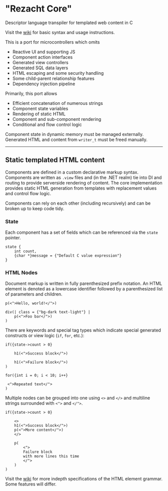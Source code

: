 # "Rezacht Core"
Descriptor language transpiler for templated web content in C

Visit the [wiki](https://github.com/jibini-net/SourceGeneration/wiki) for basic syntax and usage instructions.

This is a port for microcontrollers which omits
 - Reactive UI and supporting JS
 - Component action interfaces
 - Generated view controllers
 - Generated SQL data layers
 - HTML escaping and some security handling
 - Some child-parent relationship features
 - Dependency injection pipeline

Primarily, this port allows
 - Efficient concatenation of numerous strings
 - Component state variables
 - Rendering of static HTML
 - Component and sub-component rendering
 - Conditional and flow control logic

Component state in dynamic memory must be managed externally. Generated HTML and content from `writer_t` must be freed manually.

---

## Static templated HTML content

Components are defined in a custom declarative markup syntax. Components
are written as `.view` files and (in the .NET realm) tie into DI and routing to provide
serverside rendering of content. The core implementation provides static HTML generation
from templates with replacement values and control flow logic.

Components can rely on each other (including recursively) and can be broken up to keep
code tidy.

### State

Each component has a set of fields which can be referenced via the `state` pointer.

```
state {
    int count,
    {char *}message = {"Default C value expression"}
}
```

### HTML Nodes

Document markup is written in fully parenthesized prefix notation. An HTML element
is denoted as a lowercase identifier followed by a parenthesized list of parameters
and children.

```
p(<">Hello, world!</">)
```

```
div(| class = {"bg-dark text-light"} |
    p(<">Foo bar</">)
)
```

There are keywords and special tag types which indicate special generated constructs
or view logic (`if`, `for`, etc.):

```
if({state->count > 0}

    h1(<">Success block</">)
    
    h1(<">Failure block</">)
)

for({int i = 0; i < 10; i++}

 <">Repeated text</">
)
```

Multiple nodes can be grouped into one using `<>` and `</>` and multiline strings
surrounded with `<">` and `</">`.

```
if({state->count > 0}

    <>
    h1(<">Success block</">)
    p(<">More content</">)
    </>
    
    p(
        <">
        Failure block
        with more lines this time
        </">
    )
)
```

Visit the [wiki](https://github.com/jibini-net/SourceGeneration/wiki) for more indepth
specifications of the HTML element grammar. Some features will differ.
